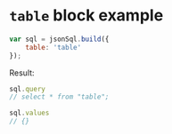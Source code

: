 # `table` block example

``` js
var sql = jsonSql.build({
    table: 'table'
});
```

Result:

``` js
sql.query
// select * from "table";

sql.values
// {}
```
